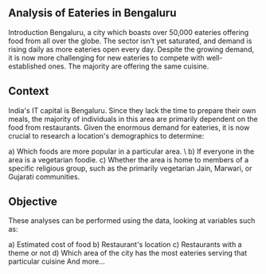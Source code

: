 ## Analysis of Eateries in Bengaluru
Introduction
Bengaluru, a city which boasts over 50,000 eateries offering food from all over the globe. The sector isn't yet saturated, and demand is rising daily as more eateries open every day. Despite the growing demand, it is now more challenging for new eateries to compete with well-established ones. The majority are offering the same cuisine.

## Context
India's IT capital is Bengaluru. Since they lack the time to prepare their own meals, the majority of individuals in this area are primarily dependent on the food from restaurants. Given the enormous demand for eateries, it is now crucial to research a location's demographics to determine:

a) Which foods are more popular in a particular area. \\
b) If everyone in the area is a vegetarian foodie.
c) Whether the area is home to members of a specific religious group, such as the primarily vegetarian Jain, Marwari, or Gujarati communities.

## Objective
These analyses can be performed using the data, looking at variables such as:

a) Estimated cost of food
b) Restaurant's location
c) Restaurants with a theme or not
d) Which area of the city has the most eateries serving that particular cuisine
And more...
